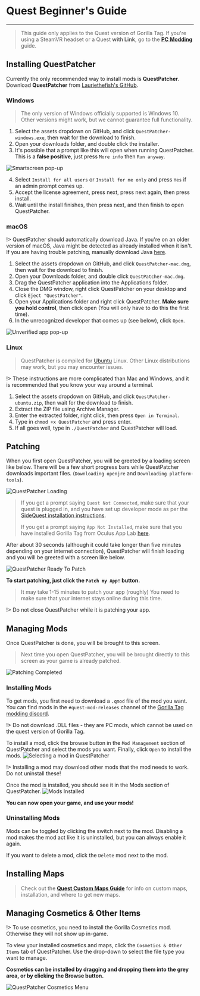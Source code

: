 # Quest Beginner's Guide
---
>
> This guide only applies to the Quest version of Gorilla Tag.
> If you're using a SteamVR headset or a Quest **with Link**, go to the [**PC Modding**](pc-guide) guide.
>

## Installing QuestPatcher

Currently the only recommended way to install mods is **QuestPatcher**. Download **QuestPatcher** from [Lauriethefish's GitHub](https://github.com/Lauriethefish/QuestPatcher/releases/latest).

### Windows

> The only version of Windows officially supported is Windows 10.
> Other versions might work, but we cannot guarantee full functionality.

1. Select the assets dropdown on GitHub, and click `QuestPatcher-windows.exe`, then wait for the download to finish.
2. Open your downloads folder, and double click the installer.
3. It's possible that a prompt like this will open when running QuestPatcher.
This is a **false positive**, just press `More info` then `Run anyway`.

![Smartscreen pop-up](/docs/files/questpatchersmartscreen.png)

4. Select `Install for all users` or `Install for me only` and press `Yes` if an admin prompt comes up.
5. Accept the license agreement, press next, press next again, then press install.
6. Wait until the install finishes, then press next, and then finish to open QuestPatcher.


### macOS

!> QuestPatcher should automatically download Java. If you're on an older version of macOS, Java might be detected as already installed when it isn't. If you are having trouble patching, manually download Java [here](https://www.java.com/en/).

1. Select the assets dropdown on GitHub, and click `QuestPatcher-mac.dmg`, then wait for the download to finish.
2. Open your Downloads folder, and double click `QuestPatcher-mac.dmg`.
3. Drag the QuestPatcher application into the Applications folder.
4. Close the DMG window, right click QuestPatcher on your desktop and click `Eject "QuestPatcher"`.
5. Open your Applications folder and right click QuestPatcher. **__Make sure you hold control__**, then click open (You will only have to do this the first time).
6. In the unrecognized developer that comes up (see below), click `Open`.

![Unverified app pop-up](/docs/files/questpatchermacunverified.png)


### Linux

> QuestPatcher is compiled for [Ubuntu](https://ubuntu.com/) Linux.
> Other Linux distributions may work, but you may encounter issues.

!> These instructions are more complicated than Mac and Windows, and it is recommended that you know your way around a terminal.

1. Select the assets dropdown on GitHub, and click `QuestPatcher-ubuntu.zip`, then wait for the download to finish.
2. Extract the ZIP file using Archive Manager.
3. Enter the extracted folder, right click, then press `Open in Terminal`.
4. Type in `chmod +x QuestPatcher` and press enter.
5. If all goes well, type in `./QuestPatcher` and QuestPatcher will load.

## Patching

When you first open QuestPatcher, you will be greeted by a loading screen like below.
There will be a few short progress bars while QuestPatcher downloads important files. (`Downloading openjre` and `Downloading platform-tools`).

![QuestPatcher Loading](/docs/files/questpatcherloading.png)

> If you get a prompt saying `Quest Not Connected`, make sure that your quest is plugged in, and you have set up developer mode as per the [SideQuest installation instructions](https://sidequestvr.com/setup-howto). 
>
> If you get a prompt saying `App Not Installed`, make sure that you have installed Gorilla Tag from Oculus App Lab [here](https://www.oculus.com/experiences/quest/4979055762136823/).


After about 30 seconds (although it could take longer than five minutes depending on your internet connection), QuestPatcher will finish loading and you will be greeted with a screen like below.

![QuestPatcher Ready To Patch](/docs/files/questpatcherpatch.png)

**To start patching, just click the `Patch my App!` button.**

> It may take 1-15 minutes to patch your app (roughly)
> You need to make sure that your internet stays online during this time.

!> Do not close QuestPatcher while it is patching your app.

## Managing Mods

Once QuestPatcher is done, you will be brought to this screen.

> Next time you open QuestPatcher, you will be brought directly to this screen as your game is already patched.

![Patching Completed](/docs/files/questpatcherpatched.png)

### Installing Mods

To get mods, you first need to download a `.qmod` file of the mod you want. You can find mods in the `#quest-mod-releases` channel of the [Gorilla Tag modding discord](https://discord.gg/b2MhDBAzTv).

!> Do not download .DLL files - they are PC mods, which cannot be used on the quest version of Gorilla Tag.

To install a mod, click the browse button in the `Mod Management` section of QuestPatcher and select the mods you want. Finally, click `Open` to install the mods.
![Selecting a mod in QuestPatcher](/docs/files/questpatcherselectmod.png)

!> Installing a mod may download other mods that the mod needs to work. Do not uninstall these!

Once the mod is installed, you should see it in the Mods section of QuestPatcher.
![Mods Installed](/docs/files/questpatcherinstalledmods.png)

**You can now open your game, and use your mods!**

### Uninstalling Mods

Mods can be toggled by clicking the switch next to the mod.
Disabling a mod makes the mod act like it is uninstalled, but you can always enable it again.


If you want to delete a mod, click the `Delete` mod next to the mod.

## Installing Maps

> Check out the [**Quest Custom Maps Guide**](quest-maploading) for info on custom maps, installation, and where to get new maps.

## Managing Cosmetics & Other Items

!> To use cosmetics, you need to install the Gorilla Cosmetics mod. Otherwise they will not show up in-game.

To view your installed cosmetics and maps, click the `Cosmetics & Other Items` tab of QuestPatcher.
Use the drop-down to select the file type you want to manage.

**Cosmetics can be installed by dragging and dropping them into the grey area, or by clicking the Browse button.**

![QuestPatcher Cosmetics Menu](/docs/files/questpatcherotheritems.png)
